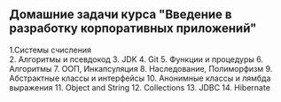 ## Домашние задачи курса "Введение в разработку корпоративных приложений"

1.Системы счисления \
2. Алгоритмы и псевдокод
3. JDK
4. Git
5. Функции и процедуры
6. Алгоритмы
7. ООП, Инкапсуляция
8. Наследование, Полиморфизм
9. Абстрактные классы и интерфейсы
10. Анонимные классы и лямбда выражения
11. Object and String
12. Collections
13. JDBC
14. Hibernate
